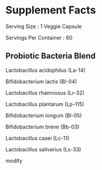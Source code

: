 # Supplement Facts

Serving Size : 1 Veggie Capsule

Servings Per Container : 60

## Probiotic Bacteria Blend

Lactobacillus acidophilus (La-14)

Bifidobacterium lactis (BI-04)

Lactobacillus rhamnosus (Lr-32)

Lactobacillus plantarum (Lp-115)

Bifidobacterium longum (Bl-05)

Bifidobacterium breve (Bb-03)

Lactobacillus casei (Lc-11)

Lactobacillus salivarius (Ls-33)

modify


